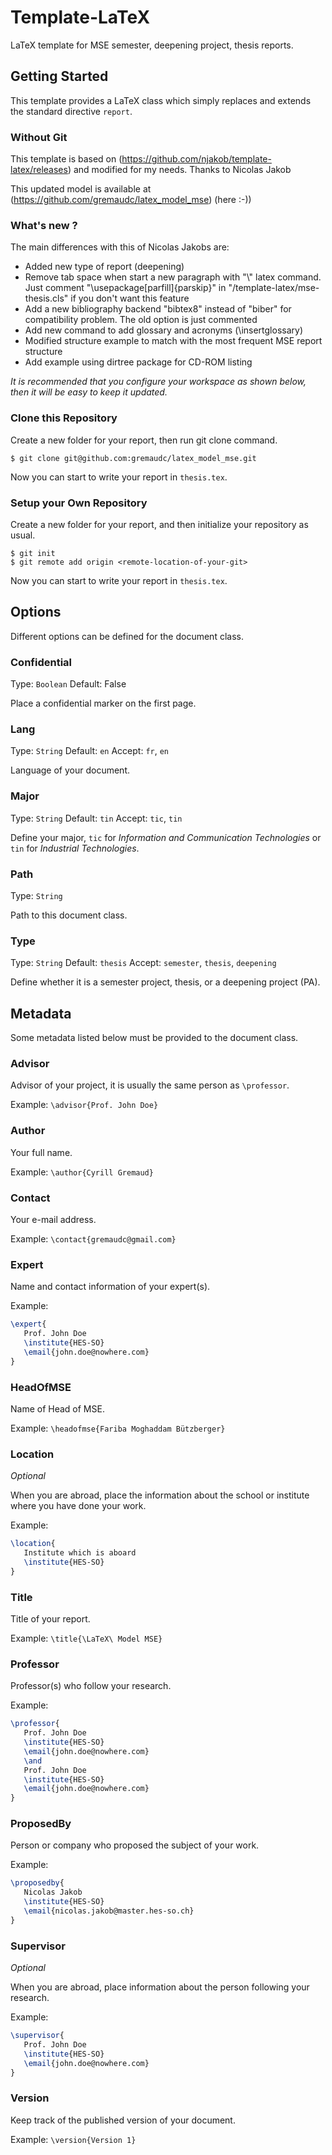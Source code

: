 
# Template-LaTeX

LaTeX template for MSE semester, deepening project, thesis reports.

## Getting Started

This template provides a LaTeX class which simply replaces and extends the standard directive `report`.

### Without Git
This template is based on (https://github.com/njakob/template-latex/releases) and modified for my needs. Thanks to Nicolas Jakob

This updated model is available at (https://github.com/gremaudc/latex_model_mse) (here :-))

### What's new ?
The main differences with this of Nicolas Jakobs are:

- Added new type of report (deepening)
- Remove tab space when start a new paragraph with "\\" latex command. Just comment "\usepackage[parfill]{parskip}" in "/template-latex/mse-thesis.cls" if you don't want this feature
- Add a new bibliography backend "bibtex8" instead of "biber" for compatibility problem. The old option is just commented
- Add new command to add glossary and acronyms (\insertglossary)
- Modified structure example to match with the most frequent MSE report structure
- Add example using dirtree package for CD-ROM listing

*It is recommended that you configure your workspace as shown below, then it will be easy to keep it updated.*

### Clone this Repository

Create a new folder for your report, then run git clone command.

```shell
$ git clone git@github.com:gremaudc/latex_model_mse.git
```

Now you can start to write your report in `thesis.tex`.

### Setup your Own Repository

Create a new folder for your report, and then initialize your repository as usual.

```shell
$ git init
$ git remote add origin <remote-location-of-your-git>
```

Now you can start to write your report in `thesis.tex`.

## Options

Different options can be defined for the document class.

### Confidential

Type: `Boolean` Default: False

Place a confidential marker on the first page.

### Lang

Type: `String` Default: `en`
Accept: `fr`, `en`

Language of your document.

### Major

Type: `String` Default: `tin`
Accept: `tic`, `tin` 

Define your major, `tic` for *Information and Communication Technologies* or `tin` for *Industrial Technologies*.

### Path

Type: `String`

Path to this document class.

### Type

Type: `String` Default: `thesis`
Accept: `semester`, `thesis`, `deepening`

Define whether it is a semester project, thesis, or a deepening project (PA).

## Metadata

Some metadata listed below must be provided to the document class.

### Advisor

Advisor of your project, it is usually the same person as `\professor`.

Example: `\advisor{Prof. John Doe}`

### Author

Your full name.

Example: `\author{Cyrill Gremaud}`

### Contact

Your e-mail address.

Example: `\contact{gremaudc@gmail.com}`

### Expert

Name and contact information of your expert(s).

Example:
```latex
\expert{
   Prof. John Doe
   \institute{HES-SO}
   \email{john.doe@nowhere.com}
}
```

### HeadOfMSE

Name of Head of MSE.

Example: `\headofmse{Fariba Moghaddam Bützberger}`

### Location

*Optional*

When you are abroad, place the information about the school or institute where you have done your work.

Example:
```latex
\location{
   Institute which is aboard
   \institute{HES-SO}
}
```

### Title

Title of your report.

Example: `\title{\LaTeX\ Model MSE}`

### Professor

Professor(s) who follow your research.

Example:
```latex
\professor{
   Prof. John Doe
   \institute{HES-SO}
   \email{john.doe@nowhere.com}
   \and
   Prof. John Doe
   \institute{HES-SO}
   \email{john.doe@nowhere.com}
}
```

### ProposedBy

Person or company who proposed the subject of your work.

Example:
```latex
\proposedby{
   Nicolas Jakob
   \institute{HES-SO}
   \email{nicolas.jakob@master.hes-so.ch}
}
```

### Supervisor

*Optional*

When you are abroad, place information about the person following your research.

Example:
```latex
\supervisor{
   Prof. John Doe
   \institute{HES-SO}
   \email{john.doe@nowhere.com}
}
```

### Version

Keep track of the published version of your document.

Example: `\version{Version 1}`
